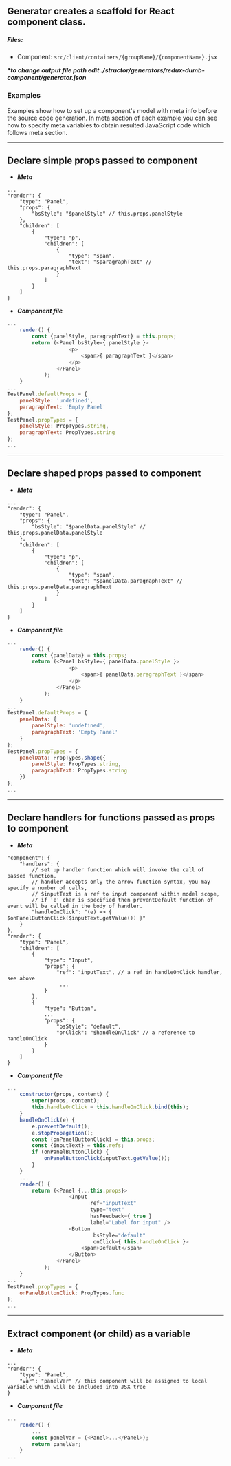 ## Generator creates a scaffold for React component class.

##### Files:
* Component: `src/client/containers/{groupName}/{componentName}.jsx`

___*to change output file path edit ./structor/generators/redux-dumb-component/generator.json___

### Examples

Examples show how to set up a component's model with meta info before the source code generation. In meta section of each example you can see how to specify meta variables to obtain resulted JavaScript code which follows meta section.


----
## Declare simple props passed to component

* ___Meta___ 

```json5
...
"render": {
    "type": "Panel",
    "props": {
        "bsStyle": "$panelStyle" // this.props.panelStyle
    },
    "children": [
        {
            "type": "p",
            "children": [
                {
                    "type": "span",
                    "text": "$paragraphText" // this.props.paragraphText
                }
            ]
        }
    ]
}
```

* ___Component file___ 

```JavaScript
...
    render() {
        const {panelStyle, paragraphText} = this.props;
        return (<Panel bsStyle={ panelStyle }>
                    <p>
                        <span>{ paragraphText }</span>
                    </p>
                </Panel>
            );
    }
...
TestPanel.defaultProps = {
    panelStyle: 'undefined',
    paragraphText: 'Empty Panel'
};
TestPanel.propTypes = {
    panelStyle: PropTypes.string,
    paragraphText: PropTypes.string
};
...

```

----
## Declare shaped props passed to component

* ___Meta___ 

```json5
...
"render": {
    "type": "Panel",
    "props": {
        "bsStyle": "$panelData.panelStyle" // this.props.panelData.panelStyle
    },
    "children": [
        {
            "type": "p",
            "children": [
                {
                    "type": "span",
                    "text": "$panelData.paragraphText" // this.props.panelData.paragraphText
                }
            ]
        }
    ]
}
```

* ___Component file___ 

```JavaScript
...
    render() {
        const {panelData} = this.props;
        return (<Panel bsStyle={ panelData.panelStyle }>
                    <p>
                        <span>{ panelData.paragraphText }</span>
                    </p>
                </Panel>
            );
    }
...
TestPanel.defaultProps = {
    panelData: {
        panelStyle: 'undefined',
        paragraphText: 'Empty Panel'
    }
};
TestPanel.propTypes = {
    panelData: PropTypes.shape({
        panelStyle: PropTypes.string,
        paragraphText: PropTypes.string
    })
};
...

```

----
## Declare handlers for functions passed as props to component

* ___Meta___ 

```json5
"component": {
    "handlers": {
        // set up handler function which will invoke the call of passed function,
        // handler accepts only the arrow function syntax, you may specify a number of calls,
        // $inputText is a ref to input component within model scope,
        // if 'e' char is specified then preventDefault function of event will be called in the body of handler.
        "handleOnClick": "(e) => { $onPanelButtonClick($inputText.getValue()) }"
    }
},
"render": {
    "type": "Panel",
    "children": [
        {
            "type": "Input",
            "props": {
                "ref": "inputText", // a ref in handleOnClick handler, see above
                 ...
            }
        },
        {
            "type": "Button",
            ...
            "props": {
                "bsStyle": "default",
                "onClick": "$handleOnClick" // a reference to handleOnClick 
            }
        }
    ]
}
```

* ___Component file___ 

```JavaScript
...
    constructor(props, content) {
        super(props, content);
        this.handleOnClick = this.handleOnClick.bind(this);
    }
    handleOnClick(e) {
        e.preventDefault();
        e.stopPropagation();
        const {onPanelButtonClick} = this.props;
        const {inputText} = this.refs;
        if (onPanelButtonClick) {
            onPanelButtonClick(inputText.getValue());
        }
    }
    ...
    render() {
        return (<Panel {...this.props}>
                    <Input
                           ref="inputText"
                           type="text"
                           hasFeedback={ true }
                           label="Label for input" />
                    <Button
                            bsStyle="default"
                            onClick={ this.handleOnClick }>
                        <span>Default</span>
                    </Button>
                </Panel>
            );
    }
...
TestPanel.propTypes = {
    onPanelButtonClick: PropTypes.func
};
...

```

-----
## Extract component (or child) as a variable

* ___Meta___
  
```json5
...
"render": {
    "type": "Panel",
    "var": "panelVar" // this component will be assigned to local variable which will be included into JSX tree
}
```

* ___Component file___

```JavaScript
...
    render() {
        ...
        const panelVar = (<Panel>...</Panel>);
        return panelVar;
    }
...
```


